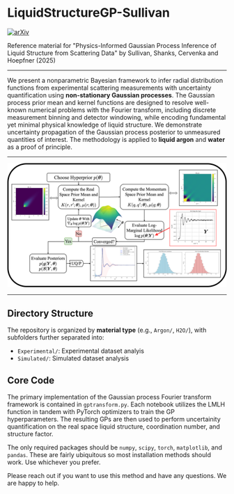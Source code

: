# LiquidStructureGP-Sullivan

[![arXiv](https://img.shields.io/badge/arXiv-2410.17270-b31b1b.svg)](https://arxiv.org/abs/2507.07948)

Reference material for "Physics-Informed Gaussian Process Inference of Liquid Structure from Scattering Data" by Sullivan, Shanks, Cervenka and Hoepfner (2025)

---

We present a nonparametric Bayesian framework to infer radial distribution functions from experimental scattering measurements with uncertainty quantification using **non-stationary Gaussian processes**. The Gaussian process prior mean and kernel functions are designed to resolve well-known numerical problems with the Fourier transform, including discrete measurement binning and detector windowing, while encoding fundamental yet minimal physical knowledge of liquid structure. We demonstrate uncertainty propagation of the Gaussian process posterior to unmeasured quantities of interest. The methodology is applied to **liquid argon** and **water** as a proof of principle.

---

![Overview Diagram](GPFT.drawio_figure.png)

---
## Directory Structure

The repository is organized by **material type** (e.g., `Argon/`, `H2O/`), with subfolders further separated into:

- `Experimental/`: Experimental dataset analyis
- `Simulated/`: Simulated dataset analysis

## Core Code

The primary implementation of the Gaussian process Fourier transform framework is contained in `gptransform.py`. Each notebook utilizes the LMLH function in tandem with PyTorch optimizers to train the GP hyperparameters. The resulting GPs are then used to perform uncertainity quantification on the real space liquid structure, coordination number, and structure factor.

The only required packages should be `numpy`, `scipy`, `torch`, `matplotlib`, and `pandas`. These are fairly ubiquitous so most installation methods should work. Use whichever you prefer. 

Please reach out if you want to use this method and have any questions. We are happy to help.
